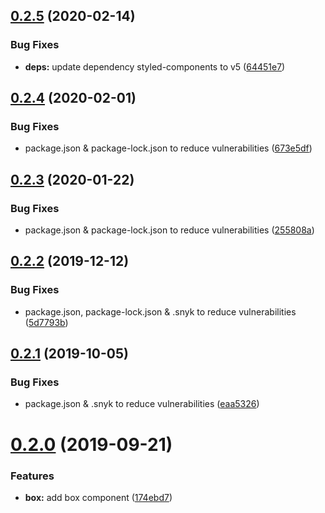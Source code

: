 ## [0.2.5](https://github.com/JamesSingleton/react-building-modules/compare/v0.2.4...v0.2.5) (2020-02-14)


### Bug Fixes

* **deps:** update dependency styled-components to v5 ([64451e7](https://github.com/JamesSingleton/react-building-modules/commit/64451e79f9ba3effeefaaf8de57e6a1a3f5e4d02))

## [0.2.4](https://github.com/JamesSingleton/react-building-modules/compare/v0.2.3...v0.2.4) (2020-02-01)


### Bug Fixes

* package.json & package-lock.json to reduce vulnerabilities ([673e5df](https://github.com/JamesSingleton/react-building-modules/commit/673e5dfd68a08d8f7eec95ae2aaed579a19c3c9c))

## [0.2.3](https://github.com/JamesSingleton/react-building-modules/compare/v0.2.2...v0.2.3) (2020-01-22)


### Bug Fixes

* package.json & package-lock.json to reduce vulnerabilities ([255808a](https://github.com/JamesSingleton/react-building-modules/commit/255808a44bba5a9c2b2d0355ad8bcfb918426bf7))

## [0.2.2](https://github.com/JamesSingleton/react-building-modules/compare/v0.2.1...v0.2.2) (2019-12-12)


### Bug Fixes

* package.json, package-lock.json & .snyk to reduce vulnerabilities ([5d7793b](https://github.com/JamesSingleton/react-building-modules/commit/5d7793bdb89e5613776e244ada9a5ad53fcf3e52))

## [0.2.1](https://github.com/JamesSingleton/react-building-modules/compare/v0.2.0...v0.2.1) (2019-10-05)


### Bug Fixes

* package.json & .snyk to reduce vulnerabilities ([eaa5326](https://github.com/JamesSingleton/react-building-modules/commit/eaa5326))

# [0.2.0](https://github.com/JamesSingleton/react-building-modules/compare/v0.1.0...v0.2.0) (2019-09-21)


### Features

* **box:** add box component ([174ebd7](https://github.com/JamesSingleton/react-building-modules/commit/174ebd7))
